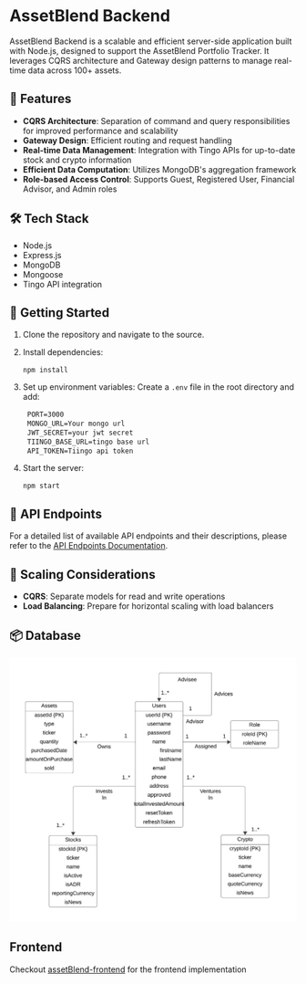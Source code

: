 # AssetBlend Backend

AssetBlend Backend is a scalable and efficient server-side application built with Node.js, designed to support the AssetBlend Portfolio Tracker. It leverages CQRS architecture and Gateway design patterns to manage real-time data across 100+ assets.

## 🚀 Features

- **CQRS Architecture**: Separation of command and query responsibilities for improved performance and scalability
- **Gateway Design**: Efficient routing and request handling
- **Real-time Data Management**: Integration with Tingo APIs for up-to-date stock and crypto information
- **Efficient Data Computation**: Utilizes MongoDB's aggregation framework
- **Role-based Access Control**: Supports Guest, Registered User, Financial Advisor, and Admin roles

## 🛠️ Tech Stack

- Node.js
- Express.js
- MongoDB
- Mongoose
- Tingo API integration

## 🚦 Getting Started

1. Clone the repository and navigate to the source.

2. Install dependencies:
   ```
   npm install
   ```

3. Set up environment variables:
   Create a `.env` file in the root directory and add:
   ```
    PORT=3000
    MONGO_URL=Your mongo url
    JWT_SECRET=your jwt secret
    TIINGO_BASE_URL=tingo base url
    API_TOKEN=Tiingo api token
   ```

4. Start the server:
   ```
   npm start
   ```

## 🔐 API Endpoints

For a detailed list of available API endpoints and their descriptions, please refer to the [API Endpoints Documentation](https://github.com/SukruthMS/assetBlend-backend/blob/main/API_ENDPOINTS.md).

## 🚀 Scaling Considerations

- **CQRS**: Separate models for read and write operations
- **Load Balancing**: Prepare for horizontal scaling with load balancers

## 📦 Database
![ER Diagram](./ERD.jpeg "ER Diagram")

## Frontend

Checkout [assetBlend-frontend](https://github.com/SukruthMS/assetBlend-frontend) for the frontend implementation
